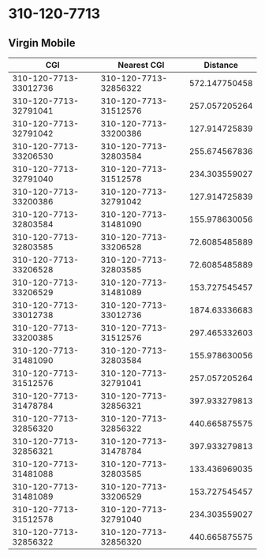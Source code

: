 # 310-120-7713
## Virgin Mobile


| CGI | Nearest CGI | Distance |
|-----|-------------|----------|
| 310-120-7713-33012736 | 310-120-7713-32856322 | 572.147750458 |
| 310-120-7713-32791041 | 310-120-7713-31512576 | 257.057205264 |
| 310-120-7713-32791042 | 310-120-7713-33200386 | 127.914725839 |
| 310-120-7713-33206530 | 310-120-7713-32803584 | 255.674567836 |
| 310-120-7713-32791040 | 310-120-7713-31512578 | 234.303559027 |
| 310-120-7713-33200386 | 310-120-7713-32791042 | 127.914725839 |
| 310-120-7713-32803584 | 310-120-7713-31481090 | 155.978630056 |
| 310-120-7713-32803585 | 310-120-7713-33206528 | 72.6085485889 |
| 310-120-7713-33206528 | 310-120-7713-32803585 | 72.6085485889 |
| 310-120-7713-33206529 | 310-120-7713-31481089 | 153.727545457 |
| 310-120-7713-33012738 | 310-120-7713-33012736 | 1874.63336683 |
| 310-120-7713-33200385 | 310-120-7713-31512576 | 297.465332603 |
| 310-120-7713-31481090 | 310-120-7713-32803584 | 155.978630056 |
| 310-120-7713-31512576 | 310-120-7713-32791041 | 257.057205264 |
| 310-120-7713-31478784 | 310-120-7713-32856321 | 397.933279813 |
| 310-120-7713-32856320 | 310-120-7713-32856322 | 440.665875575 |
| 310-120-7713-32856321 | 310-120-7713-31478784 | 397.933279813 |
| 310-120-7713-31481088 | 310-120-7713-32803585 | 133.436969035 |
| 310-120-7713-31481089 | 310-120-7713-33206529 | 153.727545457 |
| 310-120-7713-31512578 | 310-120-7713-32791040 | 234.303559027 |
| 310-120-7713-32856322 | 310-120-7713-32856320 | 440.665875575 |
